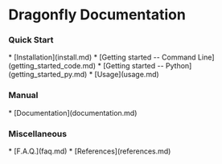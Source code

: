 <h1>Dragonfly Documentation</h1>

<h3>Quick Start</h3>
  * [Installation](install.md)
  * [Getting started -- Command Line](getting_started_code.md)
  * [Getting started -- Python](getting_started_py.md)
  * [Usage](usage.md)

<h3>Manual</h3>
  * [Documentation](documentation.md)

<h3>Miscellaneous</h3>
  * [F.A.Q.](faq.md)
  * [References](references.md)
